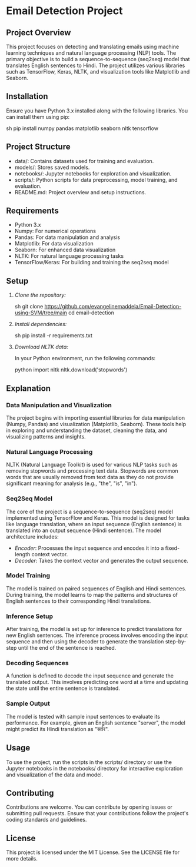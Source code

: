# Email Detection Project

## Project Overview

This project focuses on detecting and translating emails using machine learning techniques and natural language processing (NLP) tools. The primary objective is to build a sequence-to-sequence (seq2seq) model that translates English sentences to Hindi. The project utilizes various libraries such as TensorFlow, Keras, NLTK, and visualization tools like Matplotlib and Seaborn.

## Installation

Ensure you have Python 3.x installed along with the following libraries. You can install them using pip:

sh
pip install numpy pandas matplotlib seaborn nltk tensorflow


## Project Structure

- data/: Contains datasets used for training and evaluation.
- models/: Stores saved models.
- notebooks/: Jupyter notebooks for exploration and visualization.
- scripts/: Python scripts for data preprocessing, model training, and evaluation.
- README.md: Project overview and setup instructions.

## Requirements

- Python 3.x
- Numpy: For numerical operations
- Pandas: For data manipulation and analysis
- Matplotlib: For data visualization
- Seaborn: For enhanced data visualization
- NLTK: For natural language processing tasks
- TensorFlow/Keras: For building and training the seq2seq model

## Setup

1. *Clone the repository:*

   sh
   git clone https://github.com/evangelinemaddela/Email-Detection-using-SVM/tree/main
   cd email-detection
   

2. *Install dependencies:*

   sh
   pip install -r requirements.txt
   

3. *Download NLTK data:*

   In your Python environment, run the following commands:

   python
   import nltk
   nltk.download('stopwords')
   

## Explanation

### Data Manipulation and Visualization

The project begins with importing essential libraries for data manipulation (Numpy, Pandas) and visualization (Matplotlib, Seaborn). These tools help in exploring and understanding the dataset, cleaning the data, and visualizing patterns and insights.

### Natural Language Processing

NLTK (Natural Language Toolkit) is used for various NLP tasks such as removing stopwords and processing text data. Stopwords are common words that are usually removed from text data as they do not provide significant meaning for analysis (e.g., "the", "is", "in").

### Seq2Seq Model

The core of the project is a sequence-to-sequence (seq2seq) model implemented using TensorFlow and Keras. This model is designed for tasks like language translation, where an input sequence (English sentence) is translated into an output sequence (Hindi sentence). The model architecture includes:

- *Encoder*: Processes the input sequence and encodes it into a fixed-length context vector.
- *Decoder*: Takes the context vector and generates the output sequence.

### Model Training

The model is trained on paired sequences of English and Hindi sentences. During training, the model learns to map the patterns and structures of English sentences to their corresponding Hindi translations.

### Inference Setup

After training, the model is set up for inference to predict translations for new English sentences. The inference process involves encoding the input sequence and then using the decoder to generate the translation step-by-step until the end of the sentence is reached.

### Decoding Sequences

A function is defined to decode the input sequence and generate the translated output. This involves predicting one word at a time and updating the state until the entire sentence is translated.

### Sample Output

The model is tested with sample input sentences to evaluate its performance. For example, given an English sentence "server", the model might predict its Hindi translation as "सर्वर".

## Usage

To use the project, run the scripts in the scripts/ directory or use the Jupyter notebooks in the notebooks/ directory for interactive exploration and visualization of the data and model.

## Contributing

Contributions are welcome. You can contribute by opening issues or submitting pull requests. Ensure that your contributions follow the project's coding standards and guidelines.

## License

This project is licensed under the MIT License. See the LICENSE file for more details.
